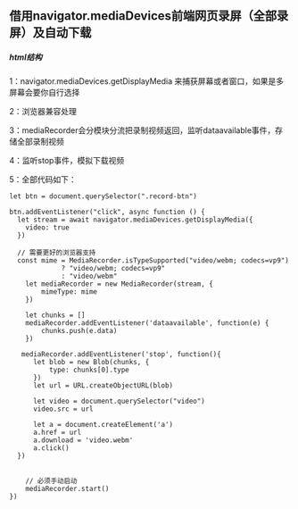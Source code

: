 ## 借用navigator.mediaDevices前端网页录屏（全部录屏）及自动下载
##### html结构
1：navigator.mediaDevices.getDisplayMedia 来捕获屏幕或者窗口，如果是多屏幕会要你自行选择

2：浏览器兼容处理

3：mediaRecorder会分模块分流把录制视频返回，监听dataavailable事件，存储全部录制视频

4：监听stop事件，模拟下载视频

5：全部代码如下：
```
let btn = document.querySelector(".record-btn")

btn.addEventListener("click", async function () {
  let stream = await navigator.mediaDevices.getDisplayMedia({
    video: true
  })

  // 需要更好的浏览器支持
  const mime = MediaRecorder.isTypeSupported("video/webm; codecs=vp9") 
             ? "video/webm; codecs=vp9" 
             : "video/webm"
    let mediaRecorder = new MediaRecorder(stream, {
        mimeType: mime
    })

    let chunks = []
    mediaRecorder.addEventListener('dataavailable', function(e) {
        chunks.push(e.data)
    })

   mediaRecorder.addEventListener('stop', function(){
      let blob = new Blob(chunks, {
          type: chunks[0].type
      })
      let url = URL.createObjectURL(blob)

      let video = document.querySelector("video")
      video.src = url

      let a = document.createElement('a')
      a.href = url
      a.download = 'video.webm'
      a.click()
  })


    // 必须手动启动
    mediaRecorder.start()
})
```



